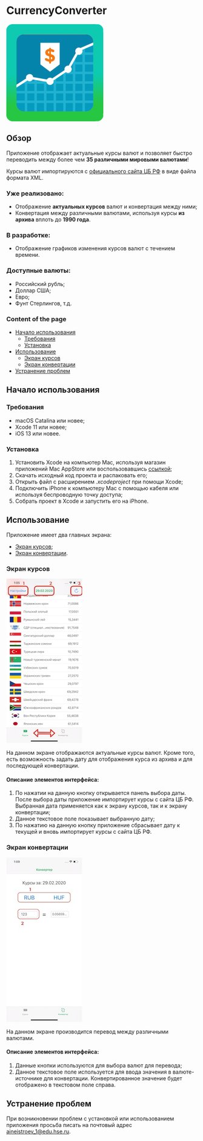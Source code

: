 # CurrencyConverter
![Логотип CurrencyConverter](/CurrencyConverter/resources/iconCurrencyConverter_rounded.png)

## Обзор

Приложение отображает актуальные курсы валют и позволяет быстро переводить между более чем __35 различными мировыми валютами__!

Курсы валют импортируются с [официального сайта ЦБ РФ](https://www.cbr.ru/currency_base/daily/) в виде файла формата XML.

### Уже реализовано:
- Отображение __актуальных курсов__ валют и конвертация между ними;
- Конвертация между различными валютами, используя курсы __из архива__ вплоть до __1990 года__.

### В разработке:
- Отображение графиков изменения курсов валют с течением времени.

### Доступные валюты:
- Российский рубль;
- Доллар США;
- Евро;
- Фунт Стерлингов, т.д.

### Content of the page

- [Начало использования](#Начало-использования)
  - [Требования](#Требования)
  - [Установка](#Установка)
- [Использование](#Использование)
  - [Экран курсов](#Экран-курсов)
  - [Экран конвертации](#Экран-конвертации)
- [Устранение проблем](#Устранение-проблем)

## Начало использования
### Требования
 - macOS Catalina или новее;
 - Xcode 11 или новее;
 - iOS 13 или новее.
### Установка
1. Установить Xcode на компьютер Mac, используя магазин приложений Mac AppStore или воспользовавшись [ссылкой](https://developer.apple.com/xcode/resources/);
2. Скачать исходный код проекта и распаковать его; 
3. Открыть файл с расширением *.xcodeproject* при помощи Xcode;
4. Подключить iPhone к компьютеру Mac с помощью кабеля или используя беспроводную точку доступа;
5. Собрать проект в Xcode и запустить его на iPhone.
## Использование
Приложение имеет два главных экрана:
- [Экран курсов](#Экран-курсов);
- [Экран конвертации](#Экран-конвертации).

### Экран курсов
![Courses view screenshot](/CurrencyConverter/resources/CoursesViewShot.jpg)

На данном экране отображаются актуальные курсы валют. Кроме того, есть возможность задать дату для отображения курса из архива и для последующей конвертации.
 
#### Описание элементов интерфейса:
1. По нажатии на данную кнопку открывается панель выбора даты. После выбора даты приложение импортирует курсы с сайта ЦБ РФ. Выбранная дата применяется как к экрану курсов, так и к экрану конвертации; 
2. Данное текстовое поле показывает выбранную дату;
3. По нажатию на данную кнопку приложение сбрасывает дату к текущей и вновь импортирует курсы с сайта ЦБ РФ.

### Экран конвертации
![Converter view screenshot](/CurrencyConverter/resources/ConverterViewShot.jpg)

На данном экране производится перевод между различными валютами.  
#### Описание элементов интерфейса:
1. Данные кнопки используются для выбора валют для перевода; 
2. Данное текстовое поле используется для ввода значения в валюте-источнике для конвертации. Конвертированное значение будет отображено в текстовом поле справа.

## Устранение проблем
При возникновении проблем с установкой или использованием приложения просьба писать на почтовый адрес aineistroev_1@edu.hse.ru.
